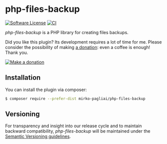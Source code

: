 # php-files-backup

[![Software License](https://img.shields.io/badge/license-MIT-brightgreen.svg?style=flat-square)](LICENSE.txt)
[![CI](https://github.com/mirko-pagliai/php-files-backup/actions/workflows/ci.yml/badge.svg)](https://github.com/mirko-pagliai/php-files-backup/actions/workflows/ci.yml)

*php-files-backup* is a PHP library for creating files backups.

Did you like this plugin? Its development requires a lot of time for me.
Please consider the possibility of making [a donation](//paypal.me/mirkopagliai): even a coffee is enough! Thank you.

[![Make a donation](https://www.paypalobjects.com/webstatic/mktg/logo-center/logo_paypal_carte.jpg)](//paypal.me/mirkopagliai)

## Installation
You can install the plugin via composer:
```bash
$ composer require --prefer-dist mirko-pagliai/php-files-backup
```

## Versioning
For transparency and insight into our release cycle and to maintain backward
compatibility, *php-files-backup* will be maintained under the
[Semantic Versioning guidelines](http://semver.org).